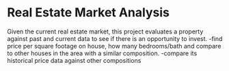 # Real Estate Market Analysis

Given the current real estate market, this project evaluates a property against past and current data to see if there is an opportunity to invest.
-find price per square footage on house, how many bedrooms/bath and compare to other houses in the area with a similar composition.
-compare its historical price data against other compositions
